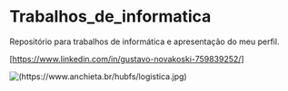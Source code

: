 # Trabalhos_de_informatica
Repositório para trabalhos de informática e apresentação do meu perfil. 

 [https://www.linkedin.com/in/gustavo-novakoski-759839252/]
 
<picture>
<img alt="(https://www.anchieta.br/hubfs/logistica.jpg)">
